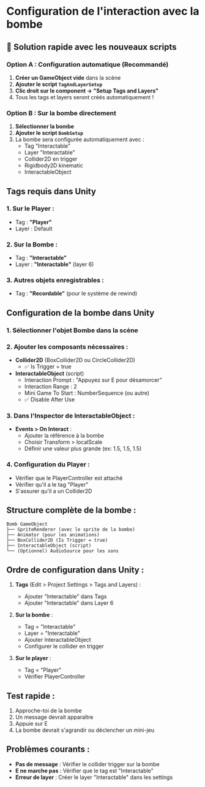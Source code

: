 # Configuration de l'interaction avec la bombe

## 🎯 Solution rapide avec les nouveaux scripts

### Option A : Configuration automatique (Recommandé)
1. **Créer un GameObject vide** dans la scène
2. **Ajouter le script `TagAndLayerSetup`**
3. **Clic droit sur le component → "Setup Tags and Layers"**
4. Tous les tags et layers seront créés automatiquement !

### Option B : Sur la bombe directement
1. **Sélectionner la bombe**
2. **Ajouter le script `BombSetup`**
3. La bombe sera configurée automatiquement avec :
   - Tag "Interactable"
   - Layer "Interactable"
   - Collider2D en trigger
   - Rigidbody2D kinematic
   - InteractableObject

## Tags requis dans Unity

### 1. **Sur le Player** :
- Tag : **"Player"**
- Layer : Default

### 2. **Sur la Bombe** :
- Tag : **"Interactable"**
- Layer : **"Interactable"** (layer 6)

### 3. **Autres objets enregistrables** :
- Tag : **"Recordable"** (pour le système de rewind)

## Configuration de la bombe dans Unity

### 1. **Sélectionner l'objet Bombe dans la scène**

### 2. **Ajouter les composants nécessaires** :
- **Collider2D** (BoxCollider2D ou CircleCollider2D)
  - ✅ Is Trigger = true
- **InteractableObject** (script)
  - Interaction Prompt : "Appuyez sur E pour désamorcer"
  - Interaction Range : 2
  - Mini Game To Start : NumberSequence (ou autre)
  - ✅ Disable After Use
  
### 3. **Dans l'Inspector de InteractableObject** :
- **Events > On Interact** : 
  - Ajouter la référence à la bombe
  - Choisir Transform > localScale
  - Définir une valeur plus grande (ex: 1.5, 1.5, 1.5)

### 4. **Configuration du Player** :
- Vérifier que le PlayerController est attaché
- Vérifier qu'il a le tag "Player"
- S'assurer qu'il a un Collider2D

## Structure complète de la bombe :
```
Bomb GameObject
├── SpriteRenderer (avec le sprite de la bombe)
├── Animator (pour les animations)
├── BoxCollider2D (Is Trigger = true)
├── InteractableObject (script)
└── (Optionnel) AudioSource pour les sons
```

## Ordre de configuration dans Unity :

1. **Tags** (Edit > Project Settings > Tags and Layers) :
   - Ajouter "Interactable" dans Tags
   - Ajouter "Interactable" dans Layer 6

2. **Sur la bombe** :
   - Tag = "Interactable"
   - Layer = "Interactable"
   - Ajouter InteractableObject
   - Configurer le collider en trigger

3. **Sur le player** :
   - Tag = "Player"
   - Vérifier PlayerController

## Test rapide :
1. Approche-toi de la bombe
2. Un message devrait apparaître
3. Appuie sur E
4. La bombe devrait s'agrandir ou déclencher un mini-jeu

## Problèmes courants :
- **Pas de message** : Vérifier le collider trigger sur la bombe
- **E ne marche pas** : Vérifier que le tag est "Interactable"
- **Erreur de layer** : Créer le layer "Interactable" dans les settings